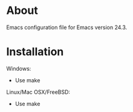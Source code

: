 # About

Emacs configuration file for Emacs version 24.3.

# Installation

Windows:

- Use make

Linux/Mac OSX/FreeBSD:

- Use make

